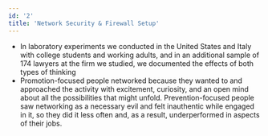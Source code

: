 ```yaml
---
id: '2'
title: 'Network Security & Firewall Setup'
---
```

- In laboratory experiments we conducted in the United States and Italy with college students and working adults, and in an additional sample of 174 lawyers at the firm we studied, we documented the effects of both types of thinking
- Promotion-focused people networked because they wanted to and approached the activity with excitement, curiosity, and an open mind about all the possibilities that might unfold. Prevention-focused people saw networking as a necessary evil and felt inauthentic while engaged in it, so they did it less often and, as a result, underperformed in aspects of their jobs.
